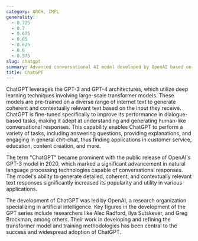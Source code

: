 ```yaml
---
category: ARCH, IMPL
generality:
  - 0.725
  - 0.7
  - 0.675
  - 0.65
  - 0.625
  - 0.6
  - 0.575
slug: chatgpt
summary: Advanced conversational AI model developed by OpenAI based on the GPT architecture, designed to generate human-like text responses.
title: ChatGPT
---
```


ChatGPT leverages the GPT-3 and GPT-4 architectures, which utilize deep learning techniques involving large-scale transformer models. These models are pre-trained on a diverse range of internet text to generate coherent and contextually relevant text based on the input they receive. ChatGPT is fine-tuned specifically to improve its performance in dialogue-based tasks, making it adept at understanding and generating human-like conversational responses. This capability enables ChatGPT to perform a variety of tasks, including answering questions, providing explanations, and engaging in general chit-chat, thus finding applications in customer service, education, content creation, and more.

The term "ChatGPT" became prominent with the public release of OpenAI's GPT-3 model in 2020, which marked a significant advancement in natural language processing technologies capable of conversational responses. The model's ability to generate detailed, coherent, and contextually relevant text responses significantly increased its popularity and utility in various applications.

The development of ChatGPT was led by OpenAI, a research organization specializing in artificial intelligence. Key figures in the development of the GPT series include researchers like Alec Radford, Ilya Sutskever, and Greg Brockman, among others. Their work in developing and refining the transformer model and training methodologies has been central to the success and widespread adoption of ChatGPT.
